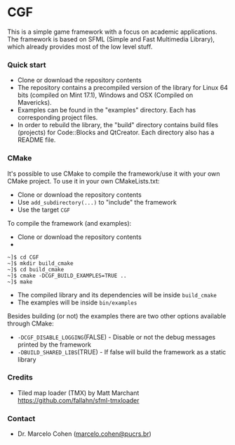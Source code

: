 # CGF #

This is a simple game framework with a focus on academic applications.
The framework is based on SFML (Simple and Fast Multimedia Library), which already provides most of the low level stuff.

### Quick start ###

  * Clone or download the repository contents
  * The repository contains a precompiled version of the library for Linux 64 bits (compiled on Mint 17.1), Windows and OSX (Compiled on Mavericks).
  * Examples can be found in the "examples" directory. Each has corresponding project files.
  * In order to rebuild the library, the "build" directory contains build files (projects) for Code::Blocks and QtCreator. Each directory also has a README file.

### CMake 
It's possible to use CMake to compile the framework/use it with your own CMake project.
To use it in your own CMakeLists.txt:

  * Clone or download the repository contents
  * Use `add_subdirectory(...)` to "include" the framework
  * Use the target `CGF`

To compile the framework (and examples):

  * Clone or download the repository contents
  * 
```shell
~]$ cd CGF
~]$ mkdir build_cmake
~]$ cd build_cmake
~]$ cmake -DCGF_BUILD_EXAMPLES=TRUE ..
~]$ make
```
* The compiled library and its dependencies will be inside `build_cmake`
* The examples will be inside `bin/examples`

Besides building (or not) the examples there are two other options available through CMake:

  * `-DCGF_DISABLE_LOGGING`(FALSE) - Disable or not the debug messages printed by the framework
  * `-DBUILD_SHARED_LIBS`(TRUE) -  If false will build the framework as a static library


### Credits ###

* Tiled map loader (TMX) by Matt Marchant <https://github.com/fallahn/sfml-tmxloader>

### Contact ###

* Dr. Marcelo Cohen (marcelo.cohen@pucrs.br)
